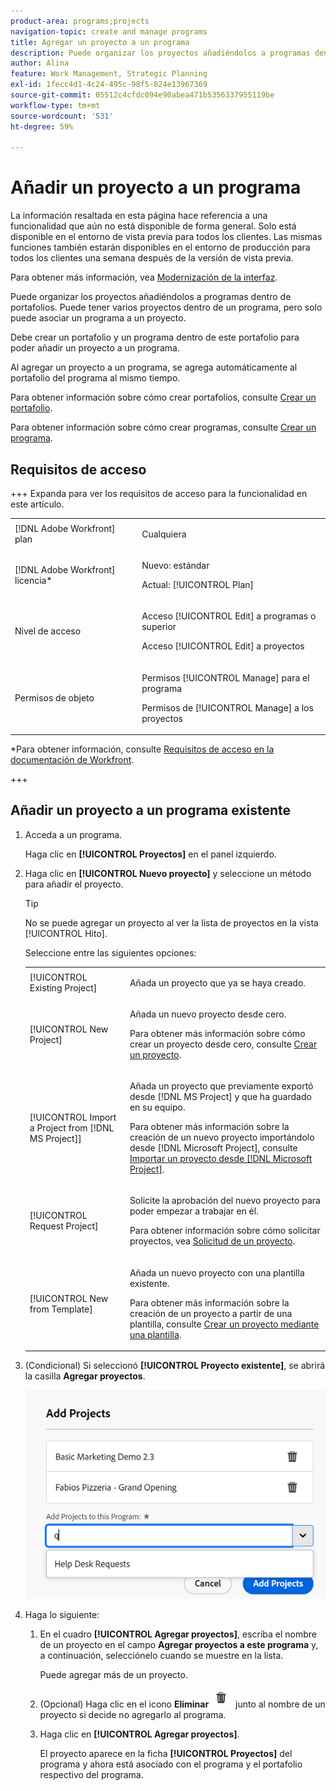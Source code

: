 ```yaml
---
product-area: programs;projects
navigation-topic: create and manage programs
title: Agregar un proyecto a un programa
description: Puede organizar los proyectos añadiéndolos a programas dentro de portafolios. Puede tener varios proyectos dentro de un programa, pero sólo puede asociar un programa a un proyecto. Al agregar un proyecto a un programa, se agrega automáticamente al portafolio del programa al mismo tiempo.
author: Alina
feature: Work Management, Strategic Planning
exl-id: 1fecc4d1-4c24-495c-98f5-824e13967369
source-git-commit: 05512c4cfdc094e90abea471b5356337955119be
workflow-type: tm+mt
source-wordcount: '531'
ht-degree: 59%

---
```


# Añadir un proyecto a un programa

<!--Audited: 5/2025-->

<span class="preview">La información resaltada en esta página hace referencia a una funcionalidad que aún no está disponible de forma general. Solo está disponible en el entorno de vista previa para todos los clientes. Las mismas funciones también estarán disponibles en el entorno de producción para todos los clientes una semana después de la versión de vista previa. </span>

<span class="preview">Para obtener más información, vea [Modernización de la interfaz](/help/quicksilver/product-announcements/product-releases/interface-modernization/interface-modernization.md). </span>

Puede organizar los proyectos añadiéndolos a programas dentro de portafolios. Puede tener varios proyectos dentro de un programa, pero solo puede asociar un programa a un proyecto.

Debe crear un portafolio y un programa dentro de este portafolio para poder añadir un proyecto a un programa.

Al agregar un proyecto a un programa, se agrega automáticamente al portafolio del programa al mismo tiempo.

Para obtener información sobre cómo crear portafolios, consulte [Crear un portafolio](../../../manage-work/portfolios/create-and-manage-portfolios/create-portfolios.md).

Para obtener información sobre cómo crear programas, consulte [Crear un programa](../../../manage-work/portfolios/create-and-manage-programs/create-program.md).

## Requisitos de acceso

+++ Expanda para ver los requisitos de acceso para la funcionalidad en este artículo.

<table style="table-layout:auto"> 
 <col> 
 <col> 
 <tbody> 
  <tr> 
   <td role="rowheader">[!DNL Adobe Workfront] plan</td> 
   <td> <p>Cualquiera</p> </td> 
  </tr> 
  <tr> 
   <td role="rowheader">[!DNL Adobe Workfront] licencia*</td> 
   <td><p>Nuevo: estándar</p> 
   <p>Actual: [!UICONTROL Plan] </p> </td> 
  </tr> 
  <tr> 
   <td role="rowheader">Nivel de acceso</td> 
   <td> <p>Acceso [!UICONTROL Edit] a programas o superior</p> <p>Acceso [!UICONTROL Edit] a proyectos</p> </td> 
  </tr> 
  <tr> 
   <td role="rowheader">Permisos de objeto</td> 
   <td> <p>Permisos [!UICONTROL Manage] para el programa</p> <p>Permisos de [!UICONTROL Manage] a los proyectos</p> </td> 
  </tr> 
 </tbody> 
</table>

*Para obtener información, consulte [Requisitos de acceso en la documentación de Workfront](/help/quicksilver/administration-and-setup/add-users/access-levels-and-object-permissions/access-level-requirements-in-documentation.md).

+++

## Añadir un proyecto a un programa existente

1. Acceda a un programa.

   Haga clic en **[!UICONTROL Proyectos]** en el panel izquierdo.

1. Haga clic en **[!UICONTROL Nuevo proyecto]** y seleccione un método para añadir el proyecto.

   >[!TIP]
   >
   >No se puede agregar un proyecto al ver la lista de proyectos en la vista [!UICONTROL Hito].

   Seleccione entre las siguientes opciones:

   <table style="table-layout:auto"> 
    <col> 
    <col> 
    <tbody> 
     <tr> 
      <td role="rowheader">[!UICONTROL Existing Project]</td> 
      <td> <p>Añada un proyecto que ya se haya creado.</p> </td> 
     </tr> 
     <tr> 
      <td role="rowheader">[!UICONTROL New Project]</td> 
      <td> <p>Añada un nuevo proyecto desde cero. </p> <p>Para obtener más información sobre cómo crear un proyecto desde cero, consulte <a href="../../../manage-work/projects/create-projects/create-project.md" class="MCXref xref">Crear un proyecto</a>. </p> </td> 
     </tr> 
     <tr> 
      <td role="rowheader">[!UICONTROL Import a Project from [!DNL MS Project]] </td> 
      <td> <p>Añada un proyecto que previamente exportó desde [!DNL MS Project] y que ha guardado en su equipo. </p> <p>Para obtener más información sobre la creación de un nuevo proyecto importándolo desde [!DNL Microsoft Project], consulte <a href="../../../manage-work/projects/create-projects/import-project-from-ms-project.md" class="MCXref xref">Importar un proyecto desde [!DNL Microsoft Project]</a>.</p> </td> 
     </tr> 
     <tr> 
      <td role="rowheader">[!UICONTROL Request Project]</td> 
      <td> <p>Solicite la aprobación del nuevo proyecto para poder empezar a trabajar en él.</p> <p>Para obtener información sobre cómo solicitar proyectos, vea <a href="../../../manage-work/projects/create-projects/request-project.md">Solicitud de un proyecto</a>. </p> </td> 
     </tr> 
     <tr> 
      <td role="rowheader">[!UICONTROL New from Template]</td> 
      <td> <p>Añada un nuevo proyecto con una plantilla existente. </p> <p>Para obtener más información sobre la creación de un proyecto a partir de una plantilla, consulte <a href="../../../manage-work/projects/create-projects/create-project-from-template.md" class="MCXref xref">Crear un proyecto mediante una plantilla</a>.</p> </td> 
     </tr> 
    </tbody> 
   </table>

1. (Condicional) Si seleccionó **[!UICONTROL Proyecto existente]**, se abrirá la casilla <span class="preview">**Agregar proyectos**</span>. <!--check at unshimming-->

   <span class="preview">![Agregar proyectos existentes al cuadro de programa](assets/add-projects-to-programs-box.png)</span><!--check at unshimming-->

1. Haga lo siguiente:

   1. En el cuadro **[!UICONTROL Agregar proyectos]**, escriba el nombre de un proyecto en el campo **Agregar proyectos a este programa** y, a continuación, selecciónelo cuando se muestre en la lista. <!--check casing on links and buttons-->

      Puede agregar más de un proyecto.
   1. (Opcional) Haga clic en el icono <span class="preview">**Eliminar** ![Eliminar icono](assets/delete-icon.png)</span> junto al nombre de un proyecto si decide no agregarlo al programa.

   1. Haga clic en **[!UICONTROL Agregar proyectos]**. <!--check at unshimming-->

      El proyecto aparece en la ficha **[!UICONTROL Proyectos]** del programa y ahora está asociado con el programa y el portafolio respectivo del programa.
